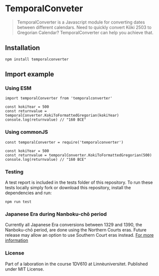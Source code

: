 # TemporalConveter

>TemporalConverter is a Javascript module for converting dates between different calendars. Need to quickly convert Kōki 2503 to Gregorian Calendar? TemporalConverter can help you achieve that.

## Installation

``` JS
npm install temporalconverter
```

## Import example

### Using ESM

``` JS
import temporalConverter from 'temporalconverter'

const kokiYear = 500
const returnvalue = temporalConverter.KokiToFormattedGregorian(kokiYear)
console.log(returnvalue) // "160 BCE"
```

### Using commonJS

``` JS
const temporalConverter = require('temporalconverter')

const kokiYear = 500
const returnvalue = temporalConverter.KokiToFormattedGregorian(500)
console.log(returnvalue) // "160 BCE"
```

### Testing

A test report is included in the tests folder of this repository. To run these tests locally simply fork or download this repository, install the dependencies and run:

``` commandline
npm run test
```

### Japanese Era during Nanboku-chō period

 Currently all Japanese Era conversions between 1329 and 1390, the Nanboku-chō period, are done using the Northern Courts eras. Future release may allow an option to use Southern Court eras instead.
[For more information](https://en.wikipedia.org/wiki/Nanboku-ch%C5%8D_period)

### License

Part of a laboration in the course 1DV610 at Linnèuniversitet. Published under MIT License.
